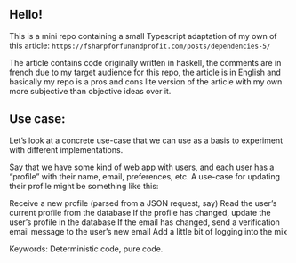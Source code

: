 ## Hello!

This is a mini repo containing a small Typescript adaptation of my own of this article:
`https://fsharpforfunandprofit.com/posts/dependencies-5/`

The article contains code originally written in haskell, the comments are in french due to 
my target audience for this repo, the article is in English and basically my
repo is a pros and cons lite version of the article with my own more subjective than objective
ideas over it.

## Use case:
Let’s look at a concrete use-case that we can use as a basis to experiment with different implementations.

Say that we have some kind of web app with users, and each user has a “profile” with their name, email, preferences, etc. A use-case for updating their profile might be something like this:

Receive a new profile (parsed from a JSON request, say)
Read the user’s current profile from the database
If the profile has changed, update the user’s profile in the database
If the email has changed, send a verification email message to the user’s new email
Add a little bit of logging into the mix

Keywords: Deterministic code, pure code.
